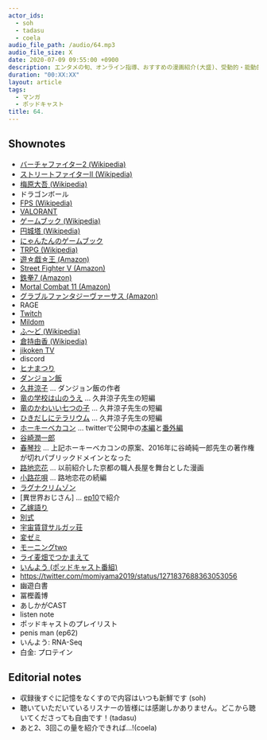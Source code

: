 ```yaml
---
actor_ids:
  - soh
  - tadasu
  - coela
audio_file_path: /audio/64.mp3
audio_file_size: X
date: 2020-07-09 09:55:00 +0900
description: エンタメの旬、オンライン指導、おすすめの漫画紹介(大盛)、受動的・能動的情報摂取、ポッドキャストのプレイリストについて話しました。
duration: "00:XX:XX"
layout: article
tags:
  - マンガ
  - ポッドキャスト
title: 64. 
---
```


## Shownotes
- [バーチャファイター2 (Wikipedia)](https://ja.wikipedia.org/wiki/%E3%83%90%E3%83%BC%E3%83%81%E3%83%A3%E3%83%95%E3%82%A1%E3%82%A4%E3%82%BF%E3%83%BC2)
- [ストリートファイターII (Wikipedia)](https://ja.wikipedia.org/wiki/%E3%82%B9%E3%83%88%E3%83%AA%E3%83%BC%E3%83%88%E3%83%95%E3%82%A1%E3%82%A4%E3%82%BF%E3%83%BCII)
- [梅原大吾 (Wikipedia)](https://ja.wikipedia.org/wiki/%E6%A2%85%E5%8E%9F%E5%A4%A7%E5%90%BE)
- ドラゴンボール
- [FPS (Wikipedia)](https://en.wikipedia.org/wiki/First-person_shooter)
- [VALORANT](https://playvalorant.com/en-us/)
- [ゲームブック (Wikipedia)](https://ja.wikipedia.org/wiki/%E3%82%B2%E3%83%BC%E3%83%A0%E3%83%96%E3%83%83%E3%82%AF)
- [円城塔 (Wikipedia)](https://ja.wikipedia.org/wiki/%E5%86%86%E5%9F%8E%E5%A1%94)
- [にゃんたんのゲームブック](https://www.poplar.co.jp/book/search/result/archive/5250089.html)
- [TRPG (Wikipedia)](https://en.wikipedia.org/wiki/Tabletop_role-playing_game)
- [遊☆戯☆王 (Amazon)](https://www.amazon.co.jp/dp/B074C2HNQ2?tag=researchatf04-22)
- [Street Fighter V (Amazon)](https://www.amazon.co.jp/dp/B081QHDVQH?tag=researchatf04-22)
- [鉄拳7 (Amazon)](https://www.amazon.co.jp/dp/B01MSADRLN?tag=researchatf04-22)
- [Mortal Combat 11 (Amazon)](https://www.amazon.co.jp/dp/B07L6KD1K3?tag=researchatf04-22)
- [グラブルファンタジーヴァーサス (Amazon)](https://www.amazon.co.jp/dp/B07W33QMM4?tag=researchatf04-22)
- RAGE
- [Twitch](https://www.twitch.tv/)
- [Mildom](https://www.mildom.com/)
- [ふ〜ど (Wikipedia)](https://ja.wikipedia.org/wiki/%E3%81%B5%E3%80%9C%E3%81%A9)
- [倉持由香 (Wikipedia)](https://ja.wikipedia.org/wiki/%E5%80%89%E6%8C%81%E7%94%B1%E9%A6%99)
- [jikoken TV](https://jikoken.tokyo/)
- discord
- [ヒナまつり](https://www.amazon.co.jp/dp/B00C40EU46?tag=researchatf04-22)
- [ダンジョン飯](https://www.amazon.co.jp/dp/B00S0E4JW8?tag=researchatf04-22)
- [久井涼子](https://ja.wikipedia.org/wiki/九井諒子) ... ダンジョン飯の作者
- [竜の学校は山のうえ](https://www.amazon.co.jp/gp/product/B00DLT047Q?tag=researchatf04-22) ... 久井涼子先生の短編
- [竜のかわいい七つの子](https://www.amazon.co.jp/gp/product/B00BEPJ2SG?tag=researchatf04-22) ... 久井涼子先生の短編
- [ひきだしにテラリウム](https://www.amazon.co.jp/gp/product/B00E59A03O?tag=researchatf04-22) ... 久井涼子先生の短編
- [ホーキーベカコン](https://www.amazon.co.jp/dp/B07NYP18VJ?tag=researchatf04-22) ... twitterで公開中の[本編](https://twitter.com/aekanar/status/1048480727363248133?s=20)と[番外編](https://twitter.com/aekanar/status/1091660168461398016?s=20)
- [谷崎潤一郎](https://ja.wikipedia.org/wiki/谷崎潤一郎)
- [春琴抄](https://www.amazon.co.jp/dp/B01H13QFW0?tag=researchatf04-22) ... 上記ホーキーベカコンの原案、2016年に谷崎純一郎先生の著作権が切れパブリックドメインとなった
- [路地恋花](https://www.amazon.co.jp/dp/B009YDLEU4?tag=researchatf04-22) ... 以前紹介した京都の職人長屋を舞台とした漫画
- [小路花唄](https://www.amazon.co.jp/gp/product/B01N2LDH35?tag=researchatf04-22) ... 路地恋花の続編
- [ラグナクリムゾン](https://www.amazon.co.jp/dp/B0763H25RB?tag=researchatf04-22)
- [異世界おじさん] ... [ep10](https://researchat.fm/episode/10)で紹介
- [乙嫁語り](https://www.amazon.co.jp/dp/B0097280D6?tag=researchatf04-22)
- [別式](https://www.amazon.co.jp/dp/B01N2T0NQ3?tag=researchatf04-22)
- [宇宙賃貸サルガッ荘](https://www.amazon.co.jp/dp/B00HK7001U?tag=researchatf04-22)
- [変ゼミ](https://www.amazon.co.jp/gp/product/B00A2MCV1C?tag=researchatf04-22)
- [モーニングtwo](https://morning.kodansha.co.jp/morningtwo/)
- [ライ麦畑でつかまえて](https://www.amazon.co.jp/dp/4560070512?tag=researchatf04-22)
- [いんよう (ポッドキャスト番組)](https://anchor.fm/inntoyoh)
- https://twitter.com/momiyama2019/status/1271837688363053056
- 幽遊白書
- 冨樫義博
- あしかがCAST
- listen note
- ポッドキャストのプレイリスト
- penis man (ep62)
- いんよう: RNA-Seq
- 白金: プロテイン

## Editorial notes
- 収録後すぐに記憶をなくすので内容はいつも新鮮です (soh)
- 聴いていただいているリスナーの皆様には感謝しかありません。どこから聴いてくださっても自由です！(tadasu)
- あと2、3回この量を紹介できれば...!(coela)
